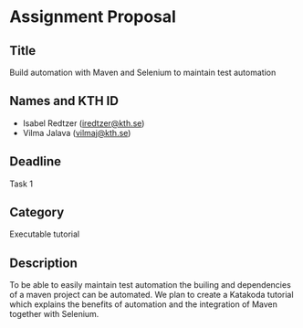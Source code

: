 # Assignment Proposal

## Title

Build automation with Maven and Selenium to maintain test automation  

## Names and KTH ID
  - Isabel Redtzer (iredtzer@kth.se)
  - Vilma Jalava (vilmaj@kth.se)

## Deadline

Task 1

## Category

Executable tutorial 

## Description

To be able to easily maintain test automation the builing and dependencies of a maven project can be automated. 
We plan to create a Katakoda tutorial which explains the benefits of automation and the integration of Maven together with Selenium.